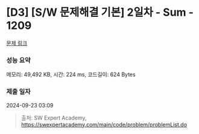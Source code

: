 # [D3] [S/W 문제해결 기본] 2일차 - Sum - 1209 

[문제 링크](https://swexpertacademy.com/main/code/problem/problemDetail.do?contestProbId=AV13_BWKACUCFAYh) 

### 성능 요약

메모리: 49,492 KB, 시간: 224 ms, 코드길이: 624 Bytes

### 제출 일자

2024-09-23 03:09



> 출처: SW Expert Academy, https://swexpertacademy.com/main/code/problem/problemList.do